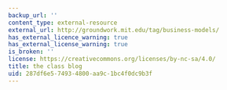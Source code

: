 ```yaml
---
backup_url: ''
content_type: external-resource
external_url: http://groundwork.mit.edu/tag/business-models/
has_external_licence_warning: true
has_external_license_warning: true
is_broken: ''
license: https://creativecommons.org/licenses/by-nc-sa/4.0/
title: the class blog
uid: 287df6e5-7493-4800-aa9c-1bc4f0dc9b3f
---
```

